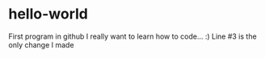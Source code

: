 # hello-world
First program in github
I really want to learn how to code... :)
Line #3 is the only change I made
